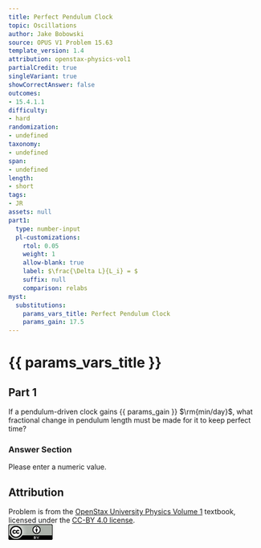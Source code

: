 ```yaml
---
title: Perfect Pendulum Clock
topic: Oscillations
author: Jake Bobowski
source: OPUS V1 Problem 15.63
template_version: 1.4
attribution: openstax-physics-vol1
partialCredit: true
singleVariant: true
showCorrectAnswer: false
outcomes:
- 15.4.1.1
difficulty:
- hard
randomization:
- undefined
taxonomy:
- undefined
span:
- undefined
length:
- short
tags:
- JR
assets: null
part1:
  type: number-input
  pl-customizations:
    rtol: 0.05
    weight: 1
    allow-blank: true
    label: $\frac{\Delta L}{L_i} = $
    suffix: null
    comparison: relabs
myst:
  substitutions:
    params_vars_title: Perfect Pendulum Clock
    params_gain: 17.5
---
```

# {{ params_vars_title }}

## Part 1

If a pendulum-driven clock gains {{ params_gain }} $\rm{min/day}$, what fractional change in pendulum length must be made for it to keep perfect time?

### Answer Section

Please enter a numeric value.

## Attribution

Problem is from the [OpenStax University Physics Volume 1](https://openstax.org/details/books/university-physics-volume-1) textbook, licensed under the [CC-BY 4.0 license](https://creativecommons.org/licenses/by/4.0/).<br>![Image representing the Creative Commons 4.0 BY license.](https://raw.githubusercontent.com/firasm/bits/master/by.png)
